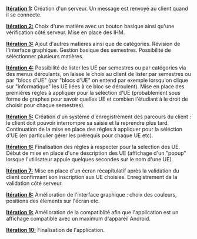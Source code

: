 <ins>**Itération 1:**</ins>      Création d'un serveur. Un message est renvoyé au client quand il se connecte.

<ins>**Itération 2:**</ins>      Choix d'une matière avec un bouton basique ainsi qu'une vérification côté serveur. Mise en place des IHM.

<ins>**Itération 3:**</ins>      Ajout d'autres matières ainsi que de catégories. Révision de l'interface graphique. Gestion basique des semestres. Possibilité de séléctionner plusieurs matières. 

<ins>**Itération 4:**</ins>      Possibilité de lister les UE par semestres ou par catégories via des menus déroulants, on laisse le choix au client de lister par semestres ou par "blocs d'UE" (par "blocs d'UE" on entend par exemple lorsqu'on clique sur "informatique" les UE liées à ce bloc se déroulent). Mise en place des premières règles à appliquer pour la séléction d'UE (probablement sous forme de graphes pour savoir quelles UE et combien l'étudiant à le droit de choisir pour chaque semestres).

<ins>**Itération 5:**</ins>      Création d'un système d'enregistrement des parcours du client : le client doit pouvoir interrompre sa saisie et la reprendre plus tard. Continuation de la mise en place des règles à appliquer pour la séléction d'UE (en particulier gérer les prérequis pour chaque UE etc).

<ins>**Itération 6:**</ins>      Finalisation des règles à respecter pour la selection des UE. Début de mise en place d'une description des UE (affichage d'un "popup" lorsque l'utilisateur appuie quelques secondes sur le nom d'une UE).

<ins>**Itération 7:**</ins>      Mise en place d'un écran récapitulatif après la validation du client confirmant son inscription aux UE choisies. Enregistrement de la validation côté serveur.

<ins>**Itération 8:**</ins>      Amélioration de l'interface graphique : choix des couleurs, positions des élements sur l'écran etc.

<ins>**Itération 9:**</ins>      Amélioration de la compatiblité afin que l'application est un affichage compatible avec un maximum d'appareil Android.

<ins>**Itération 10:**</ins>     Finalisation de l'application.
